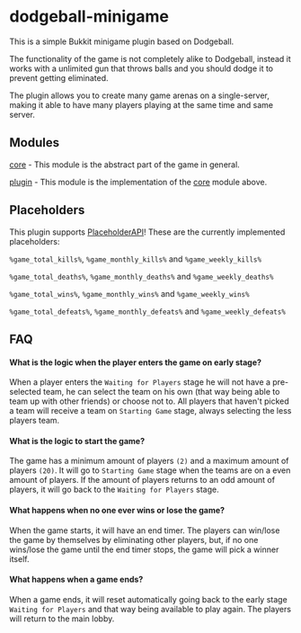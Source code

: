 
# dodgeball-minigame

This is a simple Bukkit minigame plugin based on Dodgeball.

The functionality of the game is not completely alike to Dodgeball, instead it works with a unlimited gun that throws balls and you should dodge it to prevent getting eliminated.

The plugin allows you to create many game arenas on a single-server, making it able to have many players playing at the same time and same server.
## Modules

[core](https://github.com/stooneg0mes/dodgeball-minigame/tree/master/core) - This module is the abstract part of the game in general.

[plugin](https://github.com/stooneg0mes/dodgeball-minigame/tree/master/plugin) - This module is the implementation of the [core](https://github.com/stooneg0mes/dodgeball-minigame/tree/master/core) module above.
## Placeholders

This plugin supports [PlaceholderAPI](https://www.spigotmc.org/resources/placeholderapi.6245/)! These are the currently implemented placeholders:

`%game_total_kills%`, `%game_monthly_kills%` and `%game_weekly_kills%`

`%game_total_deaths%`, `%game_monthly_deaths%` and `%game_weekly_deaths%`

`%game_total_wins%`, `%game_monthly_wins%` and `%game_weekly_wins%`

`%game_total_defeats%`, `%game_monthly_defeats%` and `%game_weekly_defeats%`
## FAQ

#### What is the logic when the player enters the game on early stage?

When a player enters the `Waiting for Players` stage he will not have a pre-selected team,  he can select the team on his own (that way being able to team up with other friends) or choose not to. All players that haven't picked a team will receive a team on `Starting Game` stage, always selecting the less players team.

#### What is the logic to start the game?

The game has a minimum amount of players `(2)` and a maximum amount of players `(20)`. It will go to `Starting Game` stage when the teams are on a even amount of players. If the amount of players returns to an odd amount of players, it will go back to the `Waiting for Players` stage.

#### What happens when no one ever wins or lose the game?

When the game starts, it will have an end timer. The players can win/lose the game by themselves by eliminating other players, but, if no one wins/lose the game until the end timer stops, the game will pick a winner itself.

#### What happens when a game ends?

When a game ends, it will reset automatically going back to the early stage `Waiting for Players` and that way being available to play again. The players will return to the main lobby.

